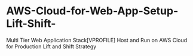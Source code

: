 # AWS-Cloud-for-Web-App-Setup-Lift-Shift-
Multi Tier Web Application Stack[VPROFILE] Host and Run on AWS Cloud for Production Lift and Shift Strategy
